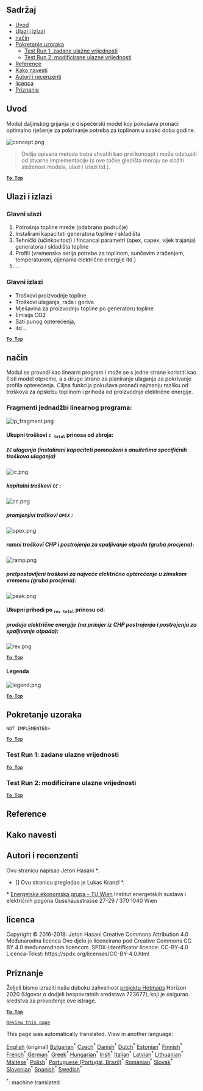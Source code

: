 <h2> Sadržaj </h2><ul><li> <a href="#introduction">Uvod</a> </li><li> <a href="#inputs-and-outputs">Ulazi i izlazi</a> </li><li> <a href="#method">način</a> </li><li> <a href="#sample-run">Pokretanje uzoraka</a> <ul><li> <a href="#test-run-1-default-input-values">Test Run 1: zadane ulazne vrijednosti</a> </li><li> <a href="#test-run-2-modified-input-values">Test Run 2: modificirane ulazne vrijednosti</a> </li></ul></li><li> <a href="#references">Reference</a> </li><li> <a href="#how-to-cite">Kako navesti</a> </li><li> <a href="#authors-and-reviewers">Autori i recenzenti</a> </li><li> <a href="#license">licenca</a> </li><li> <a href="#acknowledgement">Priznanje</a> </li></ul><h2> Uvod </h2><p> Modul daljinskog grijanja je dispečerski model koji pokušava pronaći optimalno rješenje za pokrivanje potreba za toplinom u svako doba godine. </p><p><img alt="concept.png" src="https://github.com/HotMaps/hotmaps_wiki/blob/master/Images/dh_supply/concept.png"/></p><blockquote><p> Ovdje opisana metoda treba shvatiti kao prvi koncept i može odstupiti od stvarne implementacije (s ove točke gledišta moraju se složiti složenost modela, ulazi i izlazi itd.). </p></blockquote><p><ins> <code><strong><a href="#table-of-contents">To Top</a></strong></code> </ins> </p><h2> Ulazi i izlazi </h2><h3> Glavni ulazi </h3><ol><li> Potrošnja topline mreže (odabrano područje) </li><li> Instalirani kapaciteti generatora topline / skladišta </li><li> Tehnički (učinkovitost) i fincancal parametri (opex, capex, vijek trajanja) generatora / skladišta topline </li><li> Profili (vremenska serija potrebe za toplinom, sunčevim zračenjem, temperaturom, cijenama električne energije itd.) </li><li> ... </li></ol><h3> Glavni izlazi </h3><ul><li> Troškovi proizvodnje topline </li><li> Troškovi ulaganja, rada i goriva </li><li> Mješavina za proizvodnju topline po generatoru topline </li><li> Emisija CO2 </li><li> Sati punog opterećenja, </li><li> itd .. </li></ul><p><ins> <code><strong><a href="#table-of-contents">To Top</a></strong></code> </ins> </p><h2> način </h2><p> Modul se provodi kao linearni program i može se s jedne strane koristiti kao čisti model otpreme, a s druge strane za planiranje ulaganja za pokrivanje profila opterećenja. Ciljna funkcija pokušava pronaći najmanju razliku od troškova za opskrbu toplinom i prihoda od proizvodnje električne energije. </p><h3> Fragmenti jednadžbi linearnog programa: </h3><p><img alt="lp_fragment.png" src="https://github.com/HotMaps/hotmaps_wiki/blob/master/Images/dh_supply/lp_fragment.png"/></p><h4> Ukupni troškovi <code>c <sub>total</sub></code> prinosa od zbroja: </h4><h5> <code>IC</code> ulaganja (instalirani kapaciteti pomnoženi s anuitetima specifičnih troškova ulaganja) </h5><p><img alt="ic.png" src="https://github.com/HotMaps/hotmaps_wiki/blob/master/Images/dh_supply/ic.png"/></p><h5> kapitalni troškovi <code>CC</code> : </h5><p><img alt="cc.png" src="https://github.com/HotMaps/hotmaps_wiki/blob/master/Images/dh_supply/cc.png"/></p><h5> promjenjivi troškovi <code>OPEX</code> : </h5><p><img alt="opex.png" src="https://github.com/HotMaps/hotmaps_wiki/blob/master/Images/dh_supply/opex.png"/></p><h5> ramni troškovi CHP i postrojenja za spaljivanje otpada (gruba procjena): </h5><p><img alt="ramp.png" src="https://github.com/HotMaps/hotmaps_wiki/blob/master/Images/dh_supply/ramp.png"/></p><h5> pretpostavljeni troškovi za najveće električno opterećenje u zimskom vremenu (gruba procjena): </h5><p><img alt="peak.png" src="https://github.com/HotMaps/hotmaps_wiki/blob/master/Images/dh_supply/peak.png"/></p><h4> Ukupni prihodi po <code><sub>rev total</sub></code> prinosu od: </h4><h5> prodaja električne energije (na primjer iz CHP postrojenja i postrojenja za spaljivanje otpada): </h5><p><img alt="rev.png" src="https://github.com/HotMaps/hotmaps_wiki/blob/master/Images/dh_supply/rev.png"/></p><p><ins> <code><strong><a href="#table-of-contents">To Top</a></strong></code> </ins> </p><h4> Legenda </h4><p><img alt="legend.png" src="https://github.com/HotMaps/hotmaps_wiki/blob/master/Images/dh_supply/legend.png"/></p><p><ins> <code><strong><a href="#table-of-contents">To Top</a></strong></code> </ins> </p><h2> Pokretanje uzoraka </h2><p> <code>NOT IMPLEMENTED&gt;</code> </p> <p><ins> <code><strong><a href="#table-of-contents">To Top</a></strong></code> </ins> </p><h3> Test Run 1: zadane ulazne vrijednosti </h3><p><ins> <code><strong><a href="#table-of-contents">To Top</a></strong></code> </ins> </p><h3> Test Run 2: modificirane ulazne vrijednosti </h3><p><ins> <code><strong><a href="#table-of-contents">To Top</a></strong></code> </ins> </p><h2> Reference </h2><h2> Kako navesti </h2><h2> Autori i recenzenti </h2><p> Ovu stranicu napisao Jeton Hasani *. </p><ul><li> [] Ovu stranicu pregledao je Lukas Kranzl *. </li></ul><p> * <a href="https://eeg.tuwien.ac.at/">Energetska ekonomska grupa - TU Wien</a> Institut energetskih sustava i električnih pogona Gusshausstrasse 27-29 / 370 1040 Wien </p><h2> licenca </h2><p> Copyright © 2016-2018: Jeton Hasani Creative Commons Attribution 4.0 Međunarodna licenca Ovo djelo je licencirano pod Creative Commons CC BY 4.0 međunarodnom licencom. SPDX-Identifikator licence: CC-BY-4.0 Licenca-Tekst: https://spdx.org/licenses/CC-BY-4.0.html </p><h2> Priznanje </h2><p> Željeli bismo izraziti našu duboku zahvalnost <a href="https://www.hotmaps-project.eu">projektu Hotmaps</a> Horizon 2020 (Ugovor o dodjeli bespovratnih sredstava 723677), koji je osigurao sredstva za provođenje ove istrage. </p><p><ins> <code><strong><a href="#table-of-contents">To Top</a></strong></code> </ins> </p><p> <code><a href="https://github.com/HotMaps/hotmaps_wiki/wiki/CM_DH_supply/_edit">Review this page</a></code> </p>

This page was automatically translated. View in another language:

[English](../en/CM-District-heating-supply-dispatch.md) (original) [Bulgarian](../bg/CM-District-heating-supply-dispatch.md)<sup>\*</sup>  [Czech](../cs/CM-District-heating-supply-dispatch.md)<sup>\*</sup> [Danish](../da/CM-District-heating-supply-dispatch.md)<sup>\*</sup> [Dutch](../nl/CM-District-heating-supply-dispatch.md)<sup>\*</sup> [Estonian](../et/CM-District-heating-supply-dispatch.md)<sup>\*</sup> [Finnish](../fi/CM-District-heating-supply-dispatch.md)<sup>\*</sup> [French](../fr/CM-District-heating-supply-dispatch.md)<sup>\*</sup> [German](../de/CM-District-heating-supply-dispatch.md)<sup>\*</sup> [Greek](../el/CM-District-heating-supply-dispatch.md)<sup>\*</sup> [Hungarian](../hu/CM-District-heating-supply-dispatch.md)<sup>\*</sup> [Irish](../ga/CM-District-heating-supply-dispatch.md)<sup>\*</sup> [Italian](../it/CM-District-heating-supply-dispatch.md)<sup>\*</sup> [Latvian](../lv/CM-District-heating-supply-dispatch.md)<sup>\*</sup> [Lithuanian](../lt/CM-District-heating-supply-dispatch.md)<sup>\*</sup> [Maltese](../mt/CM-District-heating-supply-dispatch.md)<sup>\*</sup> [Polish](../pl/CM-District-heating-supply-dispatch.md)<sup>\*</sup> [Portuguese (Portugal, Brazil)](../pt/CM-District-heating-supply-dispatch.md)<sup>\*</sup> [Romanian](../ro/CM-District-heating-supply-dispatch.md)<sup>\*</sup> [Slovak](../sk/CM-District-heating-supply-dispatch.md)<sup>\*</sup> [Slovenian](../sl/CM-District-heating-supply-dispatch.md)<sup>\*</sup> [Spanish](../es/CM-District-heating-supply-dispatch.md)<sup>\*</sup> [Swedish](../sv/CM-District-heating-supply-dispatch.md)<sup>\*</sup> 

<sup>\*</sup>: machine translated
